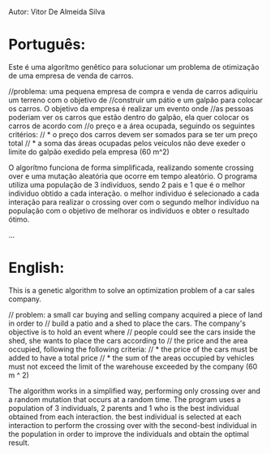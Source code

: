 Autor: Vitor De Almeida Silva

# Português:
Este é uma algorítmo genêtico para solucionar um problema de otimização de uma empresa de venda de carros. 

//problema: uma pequena empresa de compra e venda de carros adiquiriu um terreno com o objetivo de 
//construir um pátio e um galpão para colocar os carros. O objetivo da empresa é realizar um evento onde 
//as pessoas poderiam ver os carros que estão dentro do galpão, ela quer colocar os carros de acordo com 
//o preço e a área ocupada, seguindo os seguintes critérios:
//             * o preço dos carros devem ser somados para se ter um preço total
//             * a soma das áreas ocupadas pelos veiculos não deve exeder o limite do galpão exedido pela empresa (60 m^2)


O algorítmo funciona de forma simplificada, realizando somente crossing over e uma mutação aleatória que ocorre em tempo aleatório. O programa utiliza uma população de 3 indivíduos, sendo 2 pais e 1 que é o melhor individuo obtido a cada interação. o melhor individuo é selecionado a cada interação para realizar o crossing over com o segundo melhor indivíduo na população com o objetivo de melhorar os indivíduos e obter o resultado ótimo. 

...

# English:
This is a genetic algorithm to solve an optimization problem of a car sales company.

// problem: a small car buying and selling company acquired a piece of land in order to
// build a patio and a shed to place the cars. The company's objective is to hold an event where
// people could see the cars inside the shed, she wants to place the cars according to
// the price and the area occupied, following the following criteria:
// * the price of the cars must be added to have a total price
// * the sum of the areas occupied by vehicles must not exceed the limit of the warehouse exceeded by the company (60 m ^ 2)


The algorithm works in a simplified way, performing only crossing over and a random mutation that occurs at a random time. The program uses a population of 3 individuals, 2 parents and 1 who is the best individual obtained from each interaction. the best individual is selected at each interaction to perform the crossing over with the second-best individual in the population in order to improve the individuals and obtain the optimal result.
